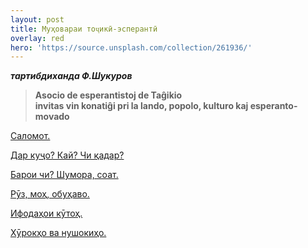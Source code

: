 ```yaml
---
layout: post
title: Муҳовараи тоҷикӣ-эсперантӣ
overlay: red
hero: 'https://source.unsplash.com/collection/261936/'
---
```




***тартибдиханда Ф.Шукуров***

> **Asocio de esperantistoj de Taĝikio  
> invitas vin konatiĝi pri la lando, popolo, kulturo kaj
> esperanto-movado**


[Саломот.](/muhovara/salomot.htm)

[Дар куҷо? Кай? Чи қадар?](/muhovara/darkugxo.htm)

[Барои чи? Шумора, соат.](/muhovara/baroicxi.htm)

[Рӯз, моҳ, обуҳаво.](/muhovara/ruzmoh.htm)

[Ифодаҳои кӯтоҳ.](/muhovara/ifodaho.htm) 

[Хӯрокҳо ва нушокиҳо.](/muhovara/hurokho.htm)
